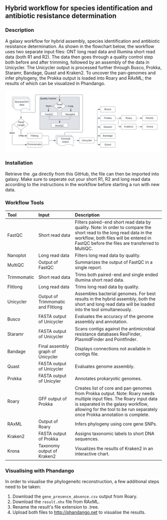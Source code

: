 ## Hybrid workflow for species identification and antibiotic resistance determination

### Description
A galaxy workflow for hybrid assembly, species identification and antibiotic resistance determination. As shown in the flowchart below, the workflow uses two separate input files: ONT long read data and Illumina short read data (both R1 and R2). The data then goes through a quality control step both before and after trimming, followed by an assembly of the data in Unicycler. The Unicycler output is processed further through Busco, Prokka, Staramr, Bandage, Quast and Kraken2. To uncover the pan-genomes and infer phylogeny, the Prokka output is loaded into Roary and RAxML; the results of which can be visualized in Phandango. 

![alt text](https://github.com/LonnekeW/Hybrid_Galaxy_Workflow/blob/main/assets/flowchart.png "Workflow Flowchart")

### Installation
Retrieve the .ga directly from this GitHub, the file can then be imported into galaxy. Make sure to seperate out your short R1, R2 and long read data according to the instructions in the workflow before starting a run with new data.<br>

### Workflow Tools
| **Tool**        | **Input**                              | **Description**                                                           |
| :---            | :---                                   | :---                                                                      |
| FastQC          | Short read data                        | Filters paired-end short read data by quality. Note: In order to compare the short read to the long read data in the workflow, both files will be entered in FastQC before the files are transferred to MultiQC.                                |
| Nanoplot        | Long read data                         | Filters long read data by quality.                                        |
| MultiQC         | Output of FastQC                       | Summarizes the output of FastQC in a single report.                       |
| Trimmomatic     | Short read data                        | Trims both paired-end and single ended illumina short read data.          |
| Flitlong        | Long read data                         | Trims long read data by quality.                                          |
| Unicycler       | Output of Trimmomatic and Flitlong     | Assembles bacterial genomes. For best results in the hybrid assembly, both the short and long read data will be loaded into the tool simultaneously.                                                                                           |
| Busco           | FASTA output of Unicycler              | Evaluates the accuracy of the genome assembly and annotation.             |
| Staramr         | FASTA output of Unicycler              | Scans contigs against the antimicrobial resistance databases ResFinder, PlasmidFinder and Pointfinder.                                                                                                                                            |
| Bandage         | Final assembly graph of Unicycler      | Displays connections not available in contigs file.                       |
| Quast           | FASTA output of Unicycler              | Evaluates genome assembly.                                                |
| Prokka          | FASTA output of Unicyler               | Annotates prokaryotic genomes.                                            |
| Roary           | GFF output of Prokka                   | Creates list of core and pan genomes from Prokka output. Note: Roary needs multiple input files. The Roary input data is separated in the galaxy workflow, allowing for the tool to be run separately once Prokka annotation is complete.          |
| RAxML           | Output of Roary                        | Infers phylogeny using core gene SNPs.                                    |
| Kraken2         | FASTA output of Prokka                 | Assigns taxonomic labels to short DNA sequences.                          |
| Krona           | Taxonomy output of Kraken2             | Visualizes the results of Kraken2 in an interactive chart.                | <br>

### Visualising with Phandango
In order to visualise the phylogeneitc reconstruction, a few additional steps need to be taken:
1. Download the `gene_presence_absence.csv` output from Roary.
2. Download the `result.nhx` file from RAxML.
3. Rename the result's file extension to .tree.
4. Upload both files to http://phandango.net to visualise the results.
